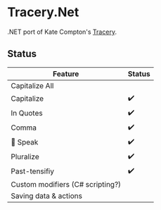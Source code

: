 # Tracery.Net
.NET port of Kate Compton's [Tracery](https://github.com/galaxykate/tracery).

## Status
| Feature                           | Status                   |
|-----------------------------------|--------------------------|
| Capitalize All                    |                          |
| Capitalize                        | :heavy_check_mark:       |
| In Quotes                         | :heavy_check_mark:       |
| Comma                             | :heavy_check_mark:       |
| :honeybee: Speak                  | :heavy_check_mark:       |
| Pluralize                         | :heavy_check_mark:       |
| Past-tensifiy                     | :heavy_check_mark:       |
| Custom modifiers (C# scripting?)  |                          |
| Saving data & actions             |                          |

